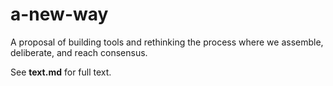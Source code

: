 # a-new-way

A proposal of building tools and rethinking the process where we assemble, deliberate, and reach consensus.

See **text.md** for full text.